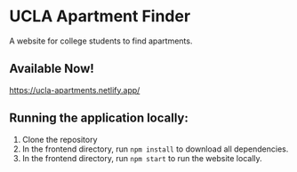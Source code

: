 # UCLA Apartment Finder

A website for college students to find apartments.

## Available Now!
https://ucla-apartments.netlify.app/

## Running the application locally:
1. Clone the repository
2. In the frontend directory, run `npm install` to download all dependencies.
3. In the frontend directory, run `npm start` to run the website locally.
